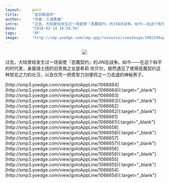 ```yaml
---
layout:     post
title:      "圣剑锻造师"
author:     "作者：三浦勇雄"
intro:      "过去，大陆曾经发生过一场驱使『恶魔契约』的JIN忌战争。如今――在这个和平的时代里，身属骑士团的旧贵族之女瑟希莉·坎贝尔，居然遇见了使用恶魔契约这种禁忌之力的壮汉，以及仅凭一把奇型刀剑便将之一刀击退的神秘男子。"
date:       "2018-02-14 16:56:56"
tags:       "师"
image:      "http://smp.yoedge.com/smp-app/resource/viewImage/1002294appline.png"
---
```

<div style="text-align: center">
<p><img src="http://smp.yoedge.com/smp-app/resource/viewImage/1002294appline.png"/></p>
</div>
<p class="post-meta">
<span>过去，大陆曾经发生过一场驱使『恶魔契约』的JIN忌战争。如今――在这个和平的时代里，身属骑士团的旧贵族之女瑟希莉·坎贝尔，居然遇见了使用恶魔契约这种禁忌之力的壮汉，以及仅凭一把奇型刀剑便将之一刀击退的神秘男子。</span>
</p>
[http://smp3.yoedge.com/view/gotoAppLine/1066664](http://smp3.yoedge.com/view/gotoAppLine/1066664){:target="_blank"}
[http://smp3.yoedge.com/view/gotoAppLine/1066663](http://smp3.yoedge.com/view/gotoAppLine/1066663){:target="_blank"}
[http://smp3.yoedge.com/view/gotoAppLine/1066662](http://smp3.yoedge.com/view/gotoAppLine/1066662){:target="_blank"}
[http://smp3.yoedge.com/view/gotoAppLine/1066661](http://smp3.yoedge.com/view/gotoAppLine/1066661){:target="_blank"}
[http://smp3.yoedge.com/view/gotoAppLine/1066658](http://smp3.yoedge.com/view/gotoAppLine/1066658){:target="_blank"}
[http://smp3.yoedge.com/view/gotoAppLine/1066657](http://smp3.yoedge.com/view/gotoAppLine/1066657){:target="_blank"}
[http://smp3.yoedge.com/view/gotoAppLine/1066656](http://smp3.yoedge.com/view/gotoAppLine/1066656){:target="_blank"}
[http://smp3.yoedge.com/view/gotoAppLine/1066655](http://smp3.yoedge.com/view/gotoAppLine/1066655){:target="_blank"}
[http://smp3.yoedge.com/view/gotoAppLine/1066654](http://smp3.yoedge.com/view/gotoAppLine/1066654){:target="_blank"}


